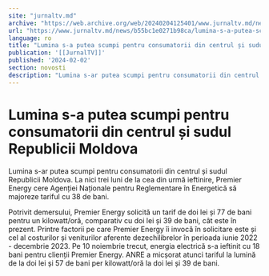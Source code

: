 ```yaml
---
site: "jurnaltv.md"
archive: "https://web.archive.org/web/20240204125401/www.jurnaltv.md/news/b55bc1e0271b98ca/lumina-s-a-putea-scumpi-pentru-consumatorii-din-centrul-si-sudul-republicii-moldova.html"
url: "https://www.jurnaltv.md/news/b55bc1e0271b98ca/lumina-s-a-putea-scumpi-pentru-consumatorii-din-centrul-si-sudul-republicii-moldova.html"
language: ro
title: "Lumina s-a putea scumpi pentru consumatorii din centrul și sudul Republicii Moldova"
publication: '[[JurnalTV]]'
published: '2024-02-02'
section: novosti
description: "Lumina s-ar putea scumpi pentru consumatorii din centrul și sudul Republicii Moldova. La nici trei luni de la cea din urmă ieftinire, Premier Energy cere Agenției Naționale pentru Reglementare în Energetică să majoreze tariful cu 38 de bani."
---
```


# Lumina s-a putea scumpi pentru consumatorii din centrul și sudul Republicii Moldova

Lumina s-ar putea scumpi pentru consumatorii din centrul și sudul Republicii Moldova. La nici trei luni de la cea din urmă ieftinire, Premier Energy cere Agenției Naționale pentru Reglementare în Energetică să majoreze tariful cu 38 de bani.

Potrivit demersului, Premier Energy solicită un tarif de doi lei și 77 de bani pentru un kilowatt/oră, comparativ cu doi lei și 39 de bani, cât este în prezent. Printre factorii pe care Premier Energy îi invocă în solicitare este și cel al costurilor și veniturilor aferente dezechilibrelor în perioada iunie 2022 - decembrie 2023. Pe 10 noiembrie trecut, energia electrică s-a ieftinit cu 18 bani pentru clienții Premier Energy. ANRE a micșorat atunci tariful la lumină de la doi lei și 57 de bani per kilowatt/oră la doi lei și 39 de bani.